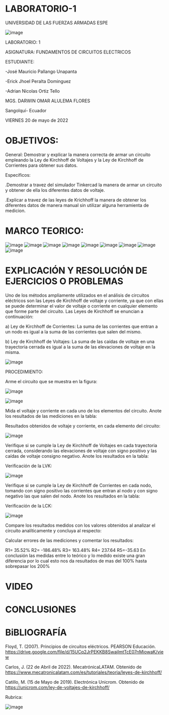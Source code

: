 # LABORATORIO-1

UNIVERSIDAD DE LAS FUERZAS ARMADAS ESPE



![image](https://user-images.githubusercontent.com/105695077/169195292-caeb0d12-8f66-4f08-bb58-2efffc44ccf5.png)




LABORATORIO: 1 



ASIGNATURA: FUNDAMENTOS DE CIRCUITOS ELECTRICOS

ESTUDIANTE: 

-José Mauricio Pallango Unapanta

-Erick Jhoel Peralta Dominguez

-Adrian Nicolas Ortiz Tello 

MGS. DARWIN OMAR ALULEMA FLORES

Sangolquí- Ecuador

VIERNES 20 de mayo de 2022 

# OBJETIVOS:

General:
Demostrar y explicar la manera correcta de armar un circuito empleando la Ley de Kirchhoff de Voltajes y la Ley de Kirchhoff de Corrientes para obtener sus datos.  

Especificos:

.Demostrar a travez del simulador Tinkercad la manera de armar un circuito y obtener de ella los diferentes datos de voltaje.

.Explicar a travez de las leyes de Krichhoff la manera de obtener los diferentes datos de manera manual sin utilizar alguna herramienta de medicion.

# MARCO TEORICO:

![image](https://user-images.githubusercontent.com/105695077/169542153-5e4ec6a8-e1d0-41e5-8ff0-bc542591c608.png)
![image](https://user-images.githubusercontent.com/105695077/169542218-000cdc98-4093-428b-bd3a-9892f95416af.png)
![image](https://user-images.githubusercontent.com/105695077/169542271-1c8c8d01-e1ac-47dc-8632-08fcd5b37221.png)
![image](https://user-images.githubusercontent.com/105695077/169542334-a182da8a-6075-49eb-9ff0-ed42aa3db497.png)
![image](https://user-images.githubusercontent.com/105695077/169542405-23caf567-a515-4019-97ff-2fed4e43f97c.png)
![image](https://user-images.githubusercontent.com/105695077/169542612-0c9cffea-7f64-4ca0-827e-e9e18ec30c7d.png)
![image](https://user-images.githubusercontent.com/105695077/169542657-44cce25c-460a-4668-8990-53b9429dc7d5.png)
![image](https://user-images.githubusercontent.com/105695077/169542717-26426437-2e49-4c7b-abab-bb745f343480.png)
![image](https://user-images.githubusercontent.com/105695077/169542797-8e40e7ff-c283-428c-832d-66075b8c8b83.png)

# EXPLICACIÓN Y RESOLUCIÓN DE EJERCICIOS O PROBLEMAS

Uno de los métodos ampliamente utilizados en el análisis de circuitos eléctricos son las Leyes de Kirchhoff de voltaje y corriente, ya que con ellas se puede determinar el valor de voltaje o corriente en cualquier elemento que forme parte del circuito. Las Leyes de Kirchhoff se enuncian a continuación:

a) Ley de Kirchhoff de Corrientes: La suma de las corrientes que entran a un nodo es igual a la suma de las corrientes que salen del mismo.

b) Ley de Kirchhoff de Voltajes: La suma de las caídas de voltaje en una trayectoria cerrada es igual a la suma de las elevaciones de voltaje en la misma.

![image](https://user-images.githubusercontent.com/105695077/169543670-bffdf488-e9fd-40ed-8859-0c45084c8b6a.png)

PROCEDIMIENTO:

Arme el circuito que se muestra en la figura:

![image](https://user-images.githubusercontent.com/105695077/169543916-76217125-4abb-4261-9b70-6c47a75936ef.png)

![image](https://user-images.githubusercontent.com/105695077/169545707-2412b58a-59c4-4881-85ef-64d3f564cedb.png)

Mida el voltaje y corriente en cada uno de los elementos del circuito. Anote los resultados de las mediciones en la tabla:

Resultados obtenidos de voltaje y corriente, en cada elemento del circuito:

![image](https://user-images.githubusercontent.com/105695077/169546009-7f10d428-5ead-4505-9d98-ec17b5131a68.png)

Verifique si se cumple la Ley de Kirchhoff de Voltajes en cada trayectoria cerrada, considerando las elevaciones de voltaje con signo positivo y las caídas de voltaje consigno negativo. Anote los resultados en la tabla:

Verificación de la LVK:

![image](https://user-images.githubusercontent.com/105695077/169546394-08aa81e4-1977-4f56-abba-06751448c8c9.png)

Verifique si se cumple la Ley de Kirchhoff de Corrientes en cada nodo, tomando con signo positivo las corrientes que entran al nodo y con signo negativo las que salen del nodo. Anote los resultados en la tabla:

Verificación de la LCK:

![image](https://user-images.githubusercontent.com/105695077/169547001-608fe0fd-c7be-4c7a-8f2b-2b294dffde84.png)

Compare los resultados medidos con los valores obtenidos al analizar el circuito analíticamente y concluya al respecto:

Calcular errores de las mediciones y comentar los resultados:

R1= 35.52%	R2= -186.48%	R3= 163.48%	R4= 237.64	R5=-35.63
En conclusión las medidas entre lo teórico y lo medido existe una gran diferencia por lo cual esto nos da resultados de mas del 100% hasta sobrepasar los 200%

# VIDEO

# CONCLUSIONES

# BiBLIOGRAFÍA

Floyd, T. (2007). Principios de circuitos eléctricos. PEARSON Educación. https://drive.google.com/file/d/15UCq2JrPEKKB8SwajlmtTcE07nMiowaK/view

Carlos, J. (22 de Abril de 2022). MecatrónicaLATAM. Obtenido de https://www.mecatronicalatam.com/es/tutoriales/teoria/leyes-de-kirchhoff/

Catillo, M. (15 de Mayo de 2019). Electrónica Unicrom. Obtenido de https://unicrom.com/ley-de-voltajes-de-kirchhoff/

Rubrica:

![image](https://user-images.githubusercontent.com/105695077/169549221-6a6d7d81-301f-4ae6-adad-f0a59a65b83e.png)


